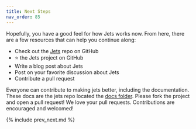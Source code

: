 ```yaml
---
title: Next Steps
nav_order: 85
---
```


Hopefully, you have a good feel for how Jets works now. From here, there are a few resources that can help you continue along:

* Check out the [Jets](https://github.com/tongueroo/jets) repo on GitHub
* ⭐️ the Jets project on GitHub
* Write a blog post about Jets
* Post on your favorite discussion about Jets
* Contribute a pull request

Everyone can contribute to making jets better, including the documentation. These docs are the jets repo located the [docs folder](https://github.com/tongueroo/jets/tree/master/docs). Please fork the project and open a pull request!  We love your pull requests. Contributions are encouraged and welcomed!

{% include prev_next.md %}